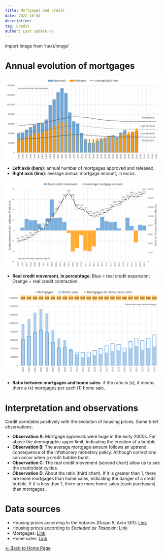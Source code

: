 ```yaml
---
title: Mortgages and credit
date: 2022-10-01
description:
tag: Credit
author: Last update on
---
```


import Image from 'next/image'

# Annual evolution of mortgages

[![Hipotecas en España](/images/credityearly.png)](/images/credityearly.png)

- **Left axis (bars)**: annual number of mortgages approved and released.
- **Right axis (line)**: average annual mortgage amount, in euros.

[![Crédito en España](/images/creditmovement.png)](/images/creditmovement.png)

- **Real credit movement, in percentage**: Blue = real credit expansion; Orange = real credit contraction.

[![Burbuja inmobiliaria](/images/creditratio.png)](/images/creditratio.png)

- **Ratio between mortgages and home sales**: if the ratio is (x), it means there a (x) mortgages per each (1) home sale.

# Interpretation and observations

Credit correlates positively with the evolution of housing prices. Some brief observations:

- **Observation A**: Mortgage approvals were huge in the early 2000s. Far above the demographic upper limit, indicating the creation of a bubble.
- **Observation B**: The average mortgage amount follows an uptrend, consequence of the inflationary monetary policy. Although corrections can occur when a credit bubble burst.
- **Observation C**: The real credit movement (second chart) allow us to see the credit/debt cycles.
- **Observation D**: About the ratio (third chart). If it is greater than 1, there are more mortgages than home sales, indicating the danger of a credit bubble. If it is less than 1, there are more home sales (cash purchases) than mortgages.

# Data sources

- Housing prices according to the notaries (Grupo 5, Acto 501): [Link](http://www.notariado.org/liferay/web/cien/estadisticas-al-completo)
- Housing prices according to _Sociedad de Tasación_: [Link](https://www.st-tasacion.es/informe-de-tendencias-digital/)
- Mortgages: [Link](https://www.ine.es/dyngs/INEbase/es/operacion.htm?c=Estadistica_C&cid=1254736170236&menu=resultados&idp=1254735576757#!tabs-1254736158259)
- Home sales: [Link](https://www.ine.es/dyngs/INEbase/es/operacion.htm?c=Estadistica_C&cid=1254736171438&menu=resultados&idp=1254735576757#!tabs-1254736158217)

<div class="meta-line"><a class="meta-back" href="/">← Back to Home Page</a></div>
